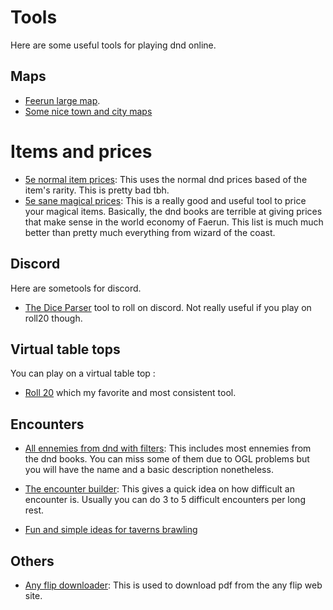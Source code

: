 # Tools

Here are some useful tools for playing dnd online.

## Maps

- [Feerun large map](https://media.wizards.com/2015/images/dnd/resources/Sword-Coast-Map_HighRes.jpg).
- [Some nice town and city maps](https://mikeschley.com/fictional-city-maps)

# Items and prices

- [5e normal item prices](https://www.kassoon.com/dnd/5e/magic-item-prices/): This uses the normal dnd prices based of the item's rarity. This is pretty bad tbh. 
- [5e sane magical prices](https://drive.google.com/file/d/0B8XAiXpOfz9cMWt1RTBicmpmUDg/view?resourcekey=0-ceHUken0_UhQ3Apa6g4SJA): This is a really good and useful tool to price your magical items. Basically, the dnd books are terrible at giving prices that make sense in the world economy of Faerun. This list is much much better than pretty much everything from wizard of the coast. 

## Discord

Here are sometools for discord.

- [The Dice Parser](https://github.com/Rolisteam/DiceParser/blob/master/HelpMe.md#if) tool to roll on discord. Not really useful if you play on roll20 though.

## Virtual table tops

You can play on a virtual table top :

- [Roll 20](https://roll20.net/welcome) which my favorite and most consistent tool.

## Encounters

- [All ennemies from dnd with filters](https://www.aidedd.org/dnd-filters/monsters.php): This includes most ennemies from the dnd books. You can miss some of them due to OGL problems but you will have the name and a basic description nonetheless.

- [The encounter builder](https://www.aidedd.org/dnd-encounter/index.php): This gives a quick idea on how difficult an encounter is. Usually you can do 3 to 5 difficult encounters per long rest.

- [Fun and simple ideas for taverns brawling](https://www.dndspeak.com/2018/02/10/100-tavern-encounters/)

## Others

- [Any flip downloader](https://github.com/Lofter1/anyflip-downloader): This is used to download pdf from the any flip web site.
